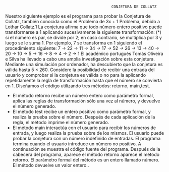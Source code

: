 
                                                   CONJETURA DE COLLATZ

Nuestro siguiente ejemplo es el programa para probar la Conjetura de Collatz, también conocida como el Problema de 3x + 1
Problema, debido a Lothar Collatz.1 La conjetura afirma que todo número entero positivo puede transformarse
a 1 aplicando sucesivamente la siguiente transformación:
(*) si el número es par, se divide por 2; en caso contrario, se multiplica por 3 y luego se le suma 1.
Por ejemplo, 7 se transforma en 1 siguiendo el procedimiento siguiente:
7 → 22 → 11 → 34 → 17 → 52 → 26 → 13 → 40 →
20 → 10 → 5 → 16 → 8 → 4 → 2 → 1
El académico portugués Tomás Oliveira e Silva ha llevado a cabo una amplia investigación sobre esta conjetura.
Mediante una simulación por ordenador, ha descubierto que la conjetura es válida hasta 5 × 260.
Considere la posibilidad de recibir una entrada del usuario y comprobar si la conjetura es válida o no para la
aplicando repetidamente la regla de transformación hasta que el número se convierta en 1. Diseñamos el código
utilizando tres métodos: retorno, main,test.
- El método retorno recibe un número entero como parámetro formal, aplica las reglas de transformación
sólo una vez al número, y devuelve el número generado.
- El método test recibe un entero positivo como parámetro formal, y realiza la prueba sobre el número. 
Después de cada aplicación de la regla, el método imprime el número generado.
- El método main interactúa con el usuario para recibir los números de entrada, y luego realiza la prueba sobre
de los mismos. El usuario puede probar la conjetura con un número indefinido de entradas. El programa termina
cuando el usuario introduce un número no positivo.
A continuación se muestra el código fuente del programa. Después de la cabecera del programa, aparece el método retorno
aparece el método retorno. El parámetro formal del método es un entero llamado número. El método devuelve un valor entero..
